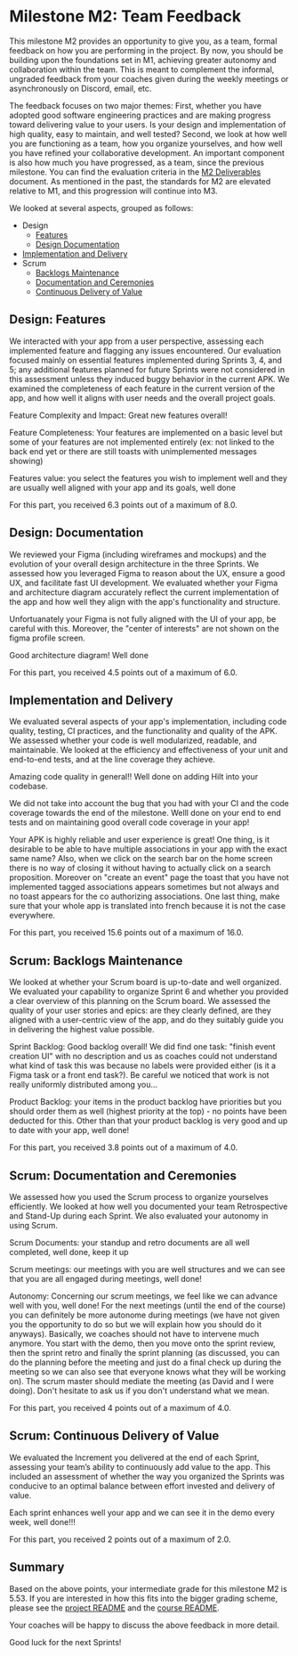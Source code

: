 # Milestone M2: Team Feedback

This milestone M2 provides an opportunity to give you, as a team, formal feedback on how you are performing in the project. By now, you should be building upon the foundations set in M1, achieving greater autonomy and collaboration within the team. This is meant to complement the informal, ungraded feedback from your coaches given during the weekly meetings or asynchronously on Discord, email, etc.

The feedback focuses on two major themes:
First, whether you have adopted good software engineering practices and are making progress toward delivering value to your users.
Is your design and implementation of high quality, easy to maintain, and well tested?
Second, we look at how well you are functioning as a team, how you organize yourselves, and how well you have refined your collaborative development.
An important component is also how much you have progressed, as a team, since the previous milestone.
You can find the evaluation criteria in the [M2 Deliverables](https://github.com/swent-epfl/public/blob/main/project/M2.md) document.
As mentioned in the past, the standards for M2 are elevated relative to M1, and this progression will continue into M3.

We looked at several aspects, grouped as follows:

 - Design
   - [Features](#design-features)
   - [Design Documentation](#design-documentation)
 - [Implementation and Delivery](#implementation-and-delivery)
 - Scrum
   - [Backlogs Maintenance](#scrum-backlogs-maintenance)
   - [Documentation and Ceremonies](#scrum-documentation-and-ceremonies)
   - [Continuous Delivery of Value](#scrum-continuous-delivery-of-value)

## Design: Features

We interacted with your app from a user perspective, assessing each implemented feature and flagging any issues encountered. Our evaluation focused mainly on essential features implemented during Sprints 3, 4, and 5; any additional features planned for future Sprints were not considered in this assessment unless they induced buggy behavior in the current APK.
We examined the completeness of each feature in the current version of the app, and how well it aligns with user needs and the overall project goals.


Feature Complexity and Impact: Great new features overall! 

Feature Completeness: Your features are implemented on a basic level but some of your features are not implemented entirely (ex: not linked to the back end yet or there are still toasts with unimplemented messages showing)

Features value: you select the features you wish to implement well and they are usually well aligned with your app and its goals, well done


For this part, you received 6.3 points out of a maximum of 8.0.

## Design: Documentation

We reviewed your Figma (including wireframes and mockups) and the evolution of your overall design architecture in the three Sprints.
We assessed how you leveraged Figma to reason about the UX, ensure a good UX, and facilitate fast UI development.
We evaluated whether your Figma and architecture diagram accurately reflect the current implementation of the app and how well they align with the app's functionality and structure.


Unfortuanately your Figma is not fully aligned with the UI of your app, be careful with this. Moreover, the "center of interests" are not shown on the figma profile screen.

Good architecture diagram! Well done


For this part, you received 4.5 points out of a maximum of 6.0.

## Implementation and Delivery

We evaluated several aspects of your app's implementation, including code quality, testing, CI practices, and the functionality and quality of the APK.
We assessed whether your code is well modularized, readable, and maintainable.
We looked at the efficiency and effectiveness of your unit and end-to-end tests, and at the line coverage they achieve.


Amazing code quality in general!! Well done on adding Hilt into your codebase.

We did not take into account the bug that you had with your CI and the code coverage towards the end of the milestone. Welll done on your end to end tests and on maintaining good overall code coverage in your app!

Your APK is highly reliable and user experience is great! One thing, is it desirable to be able to have multiple associations in your app with the exact same name? Also, when we click on the search bar on the home screen there is no way of closing it without having to actually click on a search proposition. Moreover on "create an event" page the toast that you have not implemented tagged associations appears sometimes but not always and no toast appears for the co authorizing associations. One last thing, make sure that your whole app is translated into french because it is not the case everywhere.


For this part, you received 15.6 points out of a maximum of 16.0.

## Scrum: Backlogs Maintenance

We looked at whether your Scrum board is up-to-date and well organized.
We evaluated your capability to organize Sprint 6 and whether you provided a clear overview of this planning on the Scrum board.
We assessed the quality of your user stories and epics: are they clearly defined, are they aligned with a user-centric view of the app, and do they suitably guide you in delivering the highest value possible.


Sprint Backlog: Good backlog overall! We did find one task: "finish event creation UI" with no description and us as coaches could not understand what kind of task this was because no labels were provided either (is it a Figma task or a front end task?). Be careful we noticed that work is not really uniformly distributed among you...

Product Backlog: your items in the product backlog have priorities but you should order them as well (highest priority at the top) - no points have been deducted for this. Other than that your product backlog is very good and up to date with your app, well done!


For this part, you received 3.8 points out of a maximum of 4.0.

## Scrum: Documentation and Ceremonies

We assessed how you used the Scrum process to organize yourselves efficiently.
We looked at how well you documented your team Retrospective and Stand-Up during each Sprint.
We also evaluated your autonomy in using Scrum.


Scrum Documents: your standup and retro documents are all well completed, well done, keep it up

Scrum meetings: our meetings with you are well structures and we can see that you are all engaged during meetings, well done!

Autonomy: Concerning our scrum meetings, we feel like we can advance well with you, well done! For the next meetings (until the end of the course) you can definitely be more autonome during meetings (we have not given you the opportunity to do so but we will explain how you should do it anyways). Basically, we coaches should not have to intervene much anymore. You start with the demo, then you move onto the sprint review, then the sprint retro and finally the sprint planning (as discussed, you can do the planning before the meeting and just do a final check up during the meeting so we can also see that everyone knows what they will be working on). The scrum master should mediate the meeting (as David and I were doing). Don't hesitate to ask us if you don't understand what we mean.


For this part, you received 4 points out of a maximum of 4.0.

## Scrum: Continuous Delivery of Value

We evaluated the Increment you delivered at the end of each Sprint, assessing your team’s ability to continuously add value to the app.
This included an assessment of whether the way you organized the Sprints was conducive to an optimal balance between effort invested and delivery of value.


Each sprint enhances well your app and we can see it in the demo every week, well done!!!


For this part, you received 2 points out of a maximum of 2.0.

## Summary

Based on the above points, your intermediate grade for this milestone M2 is 5.53. If you are interested in how this fits into the bigger grading scheme, please see the [project README](https://github.com/swent-epfl/public/blob/main/project/README.md) and the [course README](https://github.com/swent-epfl/public/blob/main/README.md).

Your coaches will be happy to discuss the above feedback in more detail.

Good luck for the next Sprints!
